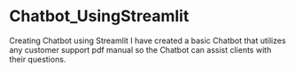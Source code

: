 # Chatbot_UsingStreamlit
Creating Chatbot using Streamlit
I have created a basic Chatbot that utilizes any customer support pdf manual so the Chatbot can assist clients with their questions.

